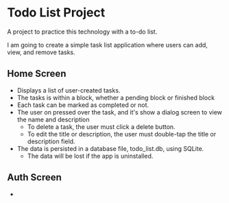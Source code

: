 # Todo List Project
A project to practice this technology with a to-do list.

I am going to create a simple task list application where users can add, view, and remove tasks.

##  Home Screen
- Displays a list of user-created tasks.
- The tasks is within a block, whether a pending block or finished block
- Each task can be marked as completed or not.
- The user on pressed over the task, and it's show a dialog screen to view the name and description
  - To delete a task, the user must click a delete button.
  - To edit the title or description, the user must double-tap the title or description field.
- The data is persisted in a database file, todo_list.db, using SQLite.
  - The data will be lost if the app is uninstalled.

## Auth Screen
- 

